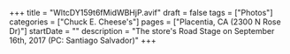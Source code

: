 +++
title = "WltcDY159t6fMidWBHjP.avif"
draft = false
tags = ["Photos"]
categories = ["Chuck E. Cheese's"]
pages = ["Placentia, CA (2300 N Rose Dr)"]
startDate = ""
description = "The store's Road Stage on September 16th, 2017 (PC: Santiago Salvador)"
+++
